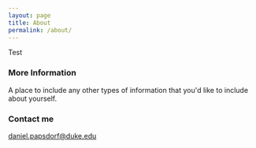 ```yaml
---
layout: page
title: About
permalink: /about/
---
```


Test

### More Information

A place to include any other types of information that you'd like to include about yourself.

### Contact me

[daniel.papsdorf@duke.edu](mailto:daniel.papsdorf@duke.edu)

